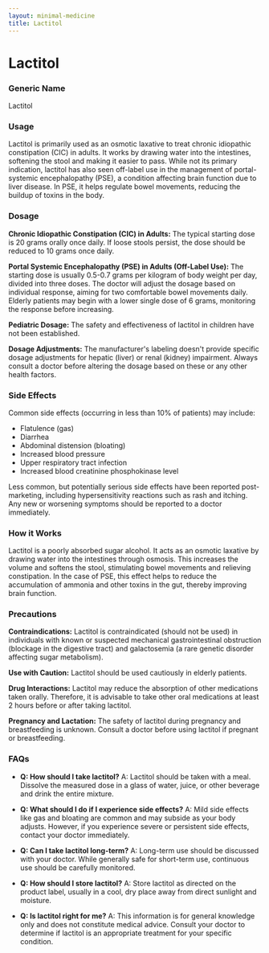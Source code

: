 ```yaml
---
layout: minimal-medicine
title: Lactitol
---
```


# Lactitol
### Generic Name
Lactitol

### Usage
Lactitol is primarily used as an osmotic laxative to treat chronic idiopathic constipation (CIC) in adults.  It works by drawing water into the intestines, softening the stool and making it easier to pass.  While not its primary indication, lactitol has also seen off-label use in the management of portal-systemic encephalopathy (PSE), a condition affecting brain function due to liver disease.  In PSE, it helps regulate bowel movements, reducing the buildup of toxins in the body.

### Dosage
**Chronic Idiopathic Constipation (CIC) in Adults:** The typical starting dose is 20 grams orally once daily. If loose stools persist, the dose should be reduced to 10 grams once daily.

**Portal Systemic Encephalopathy (PSE) in Adults (Off-Label Use):**  The starting dose is usually 0.5-0.7 grams per kilogram of body weight per day, divided into three doses.  The doctor will adjust the dosage based on individual response, aiming for two comfortable bowel movements daily.  Elderly patients may begin with a lower single dose of 6 grams, monitoring the response before increasing.

**Pediatric Dosage:** The safety and effectiveness of lactitol in children have not been established.

**Dosage Adjustments:**  The manufacturer's labeling doesn't provide specific dosage adjustments for hepatic (liver) or renal (kidney) impairment.  Always consult a doctor before altering the dosage based on these or any other health factors.


### Side Effects
Common side effects (occurring in less than 10% of patients) may include:

* Flatulence (gas)
* Diarrhea
* Abdominal distension (bloating)
* Increased blood pressure
* Upper respiratory tract infection
* Increased blood creatinine phosphokinase level

Less common, but potentially serious side effects have been reported post-marketing, including hypersensitivity reactions such as rash and itching.  Any new or worsening symptoms should be reported to a doctor immediately.

### How it Works
Lactitol is a poorly absorbed sugar alcohol.  It acts as an osmotic laxative by drawing water into the intestines through osmosis. This increases the volume and softens the stool, stimulating bowel movements and relieving constipation.  In the case of PSE, this effect helps to reduce the accumulation of ammonia and other toxins in the gut, thereby improving brain function.


### Precautions
**Contraindications:** Lactitol is contraindicated (should not be used) in individuals with known or suspected mechanical gastrointestinal obstruction (blockage in the digestive tract) and galactosemia (a rare genetic disorder affecting sugar metabolism).

**Use with Caution:**  Lactitol should be used cautiously in elderly patients.

**Drug Interactions:** Lactitol may reduce the absorption of other medications taken orally.  Therefore, it is advisable to take other oral medications at least 2 hours before or after taking lactitol.

**Pregnancy and Lactation:** The safety of lactitol during pregnancy and breastfeeding is unknown.  Consult a doctor before using lactitol if pregnant or breastfeeding.

### FAQs

* **Q: How should I take lactitol?** A:  Lactitol should be taken with a meal.  Dissolve the measured dose in a glass of water, juice, or other beverage and drink the entire mixture.

* **Q: What should I do if I experience side effects?** A:  Mild side effects like gas and bloating are common and may subside as your body adjusts.  However, if you experience severe or persistent side effects, contact your doctor immediately.

* **Q: Can I take lactitol long-term?** A:  Long-term use should be discussed with your doctor.  While generally safe for short-term use, continuous use should be carefully monitored.

* **Q: How should I store lactitol?** A: Store lactitol as directed on the product label, usually in a cool, dry place away from direct sunlight and moisture.

* **Q: Is lactitol right for me?** A:  This information is for general knowledge only and does not constitute medical advice. Consult your doctor to determine if lactitol is an appropriate treatment for your specific condition.
